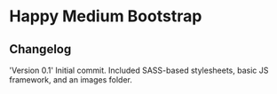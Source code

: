 Happy Medium Bootstrap
======================

Changelog
---------

'Version 0.1'
Initial commit. Included SASS-based stylesheets, basic JS framework, and an images folder.